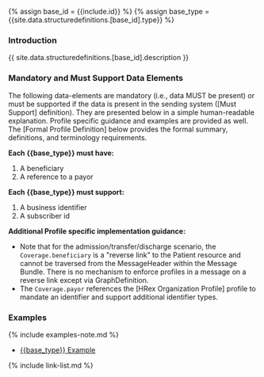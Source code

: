 
{% assign base_id = {{include.id}} %}
{% assign base_type = {{site.data.structuredefinitions.[base_id].type}} %}

### Introduction

{{ site.data.structuredefinitions.[base_id].description }}

### Mandatory and Must Support Data Elements

The following data-elements are mandatory (i.e., data MUST be present) or must be supported if the data is present in the sending system ([Must Support] definition). They are presented below in a simple human-readable explanation.  Profile specific guidance and examples are provided as well.  The [Formal Profile Definition] below provides the  formal summary, definitions, and  terminology requirements.

**Each {{base_type}} must have:**

1. A beneficiary
1. A reference to a payor

**Each {{base_type}} must support:**

1. A business identifier
1. A subscriber id

**Additional Profile specific implementation guidance:**

- Note that for the admission/transfer/discharge scenario, the `Coverage.beneficiary` is a "reverse link" to the Patient resource and cannot be traversed from the MessageHeader within the Message Bundle.  There is no mechanism to enforce profiles in a message on a reverse link except via GraphDefinition.
- The `Coverage.payor` references the [HRex Organization Profile] profile to mandate an identifier and support additional identifier types.

### Examples

{% include examples-note.md %}

- [{{base_type}} Example]({{base_type}}-{{base_id}}-01.html)

{% include link-list.md %}
